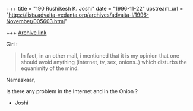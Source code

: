 +++
title = "190 Rushikesh K. Joshi"
date = "1996-11-22"
upstream_url = "https://lists.advaita-vedanta.org/archives/advaita-l/1996-November/005603.html"

+++
[Archive link](https://lists.advaita-vedanta.org/archives/advaita-l/1996-November/005603.html)

Giri :

> In fact, in an other mail, i mentioned that it is my opinion that one
> should avoid anything (internet, tv, sex, onions..) which disturbs the
> equanimity of the mind.
>

Namaskaar,

Is there any problem in the Internet and in the Onion ?


- Joshi

